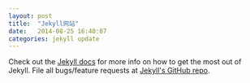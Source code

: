 ```yaml
---
layout: post
title:  "Jekyll网站"
date:   2014-08-25 16:40:07
categories: jekyll update
---
```


[jekyll主题制作教程]:    http://www.zhanxin.info/jekyll
[jekyll入门-阮一峰]:    http://www.ruanyifeng.com/blog/2012/08/blogging_with_jekyll.html

Check out the [Jekyll docs][jekyll] for more info on how to get the most out of Jekyll. File all bugs/feature requests at [Jekyll's GitHub repo][jekyll-gh].

[jekyll-gh]: https://github.com/mojombo/jekyll
[jekyll]:    http://jekyllrb.com

